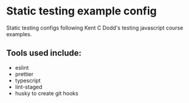 # Static testing example config
Static testing configs following Kent C Dodd's testing javascript course examples.

## Tools used include:
- eslint
- prettier
- typescript
- lint-staged
- husky to create git hooks
